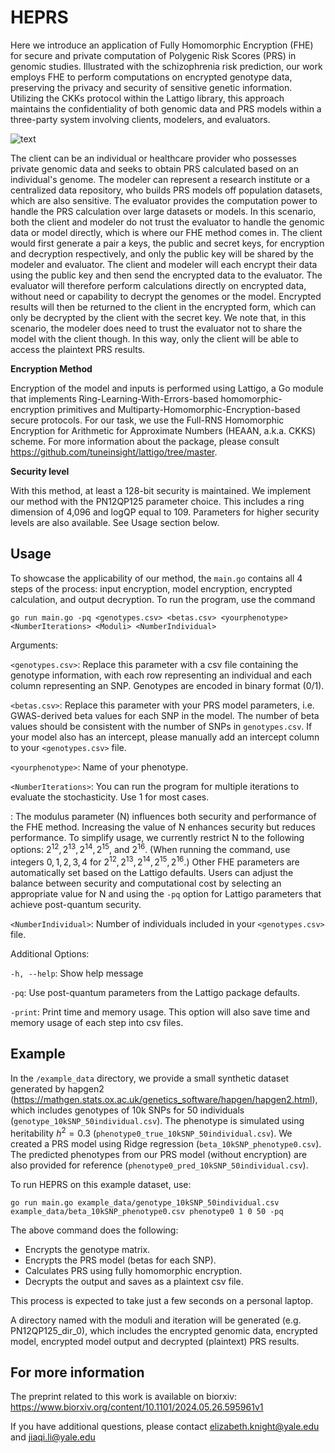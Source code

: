 # HEPRS

Here we introduce an application of Fully Homomorphic Encryption (FHE) for secure and private computation of Polygenic Risk Scores (PRS) in genomic studies. Illustrated with the schizophrenia risk prediction, our work employs FHE to perform computations on encrypted genotype data, preserving the privacy and security of sensitive genetic information. Utilizing the CKKs protocol within the Lattigo library, this approach maintains the confidentiality of both genomic data and PRS models within a three-party system involving clients, modelers, and evaluators. 

![text](fig1.png)

The client can be an individual or healthcare provider who possesses private genomic data and seeks to obtain PRS calculated based on an individual's genome. The modeler can represent a research institute or a centralized data repository, who builds PRS models off population datasets, which are also sensitive. The evaluator provides the computation power to handle the PRS calculation over large datasets or models. In this scenario, both the client and modeler do not trust the evaluator to handle the genomic data or model directly, which is where our FHE method comes in. The client would first generate a pair a keys, the public and secret keys, for encryption and decryption respectively, and only the public key will be shared by the modeler and evaluator. The client and modeler will each encrypt their data using the public key and then send the encrypted data to the evaluator. The evaluator will therefore perform calculations directly on encrypted data, without need or capability to decrypt the genomes or the model. Encrypted results will then be returned to the client in the encrypted form, which can only be decrypted by the client with the secret key. We note that, in this scenario, the modeler does need to trust the evaluator not to share the model with the client though. In this way, only the client will be able to access the plaintext PRS results.

**Encryption Method**

Encryption of the model and inputs is performed using Lattigo, a Go module that implements Ring-Learning-With-Errors-based homomorphic-encryption primitives and Multiparty-Homomorphic-Encryption-based secure protocols. For our task, we use the Full-RNS Homomorphic Encryption for Arithmetic for Approximate Numbers (HEAAN, a.k.a. CKKS) scheme. For more information about the package, please consult https://github.com/tuneinsight/lattigo/tree/master.

**Security level**

With this method, at least a 128-bit security is maintained. We implement our method with the PN12QP125 parameter choice. This includes a ring dimension of 4,096 and logQP equal to 109. Parameters for higher security levels are also available. See Usage section below.

## Usage

To showcase the applicability of our method, the `main.go` contains all 4 steps of the process: input encryption, model encryption, encrypted calculation, and output decryption. To run the program, use the command

`go run main.go -pq <genotypes.csv> <betas.csv> <yourphenotype> <NumberIterations> <Moduli> <NumberIndividual>`

Arguments:

`<genotypes.csv>`: Replace this parameter with a csv file containing the genotype information, with each row representing an individual and each column representing an SNP. Genotypes are encoded in binary format (0/1).

`<betas.csv>`: Replace this parameter with your PRS model parameters, i.e. GWAS-derived beta values for each SNP in the model. The number of beta values should be consistent with the number of SNPs in `genotypes.csv`. If your model also has an intercept, please manually add an intercept column to your `<genotypes.csv>` file.

`<yourphenotype>`: Name of your phenotype.

`<NumberIterations>`: You can run the program for multiple iterations to evaluate the stochasticity. Use 1 for most cases.

<Moduli>: The modulus parameter (N) influences both security and performance of the FHE method. Increasing the value of N enhances security but reduces performance. To simplify usage, we currently restrict N to the following options: $2^{12}, 2^{13}, 2^{14}, 2^{15}$, and $2^{16}$. (When running the command, use integers $0, 1, 2, 3, 4$ for $2^{12}, 2^{13}, 2^{14}, 2^{15}, 2^{16}$.) Other FHE parameters are automatically set based on the Lattigo defaults. Users can adjust the balance between security and computational cost by selecting an appropriate value for N and using the `-pq` option for Lattigo parameters that achieve post-quantum security. 

`<NumberIndividual>`: Number of individuals included in your `<genotypes.csv>` file.

Additional Options:

`-h, --help`: Show help message

`-pq`: Use post-quantum parameters from the Lattigo package defaults.

`-print`: Print time and memory usage. This option will also save time and memory usage of each step into csv files.

## Example

In the `/example_data` directory, we provide a small synthetic dataset generated by hapgen2 (https://mathgen.stats.ox.ac.uk/genetics_software/hapgen/hapgen2.html), which includes genotypes of 10k SNPs for 50 individuals (`genotype_10kSNP_50individual.csv`). The phenotype is simulated using heritability $h^2 = 0.3$ (`phenotype0_true_10kSNP_50individual.csv`). We created a PRS model using Ridge regression (`beta_10kSNP_phenotype0.csv`). The predicted phenotypes from our PRS model (without encryption) are also provided for reference (`phenotype0_pred_10kSNP_50individual.csv`).

To run HEPRS on this example dataset, use:

```
go run main.go example_data/genotype_10kSNP_50individual.csv example_data/beta_10kSNP_phenotype0.csv phenotype0 1 0 50 -pq
```

The above command does the following:

* Encrypts the genotype matrix.
* Encrypts the PRS model (betas for each SNP).
* Calculates PRS using fully homomorphic encryption.
* Decrypts the output and saves as a plaintext csv file.

This process is expected to take just a few seconds on a personal laptop.

A directory named with the moduli and iteration will be generated (e.g. PN12QP125_dir_0), which includes the encrypted genomic data, encrypted model, encrypted model output and decrypted (plaintext) PRS results.

## For more information

The preprint related to this work is available on biorxiv: https://www.biorxiv.org/content/10.1101/2024.05.26.595961v1

If you have additional questions, please contact elizabeth.knight@yale.edu and jiaqi.li@yale.edu 
